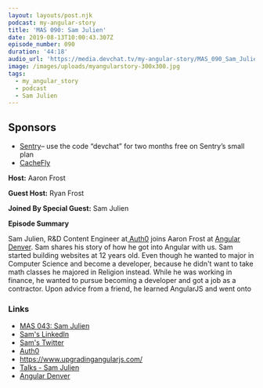 ```yaml
---
layout: layouts/post.njk
podcast: my-angular-story
title: 'MAS 090: Sam Julien'
date: 2019-08-13T10:00:43.307Z
episode_number: 090
duration: '44:18'
audio_url: 'https://media.devchat.tv/my-angular-story/MAS_090_Sam_Julien.mp3'
image: /images/uploads/myangularstory-300x300.jpg
tags:
  - my_angular_story
  - podcast
  - Sam Julien
---
```

## **Sponsors**

* [Sentry](http://sentry.io/)– use the code “devchat” for two months free on Sentry’s small plan
* [CacheFly](https://www.cachefly.com/)

**Host:** Aaron Frost 

**Guest Host:** Ryan Frost

**Joined By Special Guest:** Sam Julien

**Episode Summary**

Sam Julien, R&D Content Engineer at[ Auth0](https://auth0.com/) joins Aaron Frost at [Angular Denver](https://angulardenver.com/). Sam shares his story of how he got into Angular with us. Sam started building websites at 12 years old. Even though he wanted to major in Computer Science and become a developer, because he didn't want to take math classes he majored in Religion instead. While he was working in finance, he wanted to pursue becoming a developer and got a job as a contractor. Upon advice from a friend, he learned AngularJS and went onto 

### **Links**

* [MAS 043: Sam Julien](https://devchat.tv/my-angular-story/mas-043-sam-julien/)
* [Sam's LinkedIn](https://www.linkedin.com/in/samjulien/)
* [Sam's Twitter](https://twitter.com/samjulien?lang=en)
* [Auth0](https://auth0.com/) 
* <https://www.upgradingangularjs.com/>
* [Talks - Sam Julien](www.samjulien.com/talks/)
* [Angular Denver](https://angulardenver.com/)
